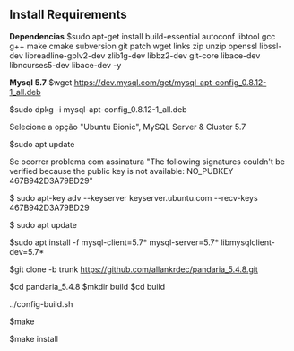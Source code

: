 
## Install Requirements ##
**Dependencias**
$sudo apt-get install build-essential autoconf libtool gcc g++ make cmake subversion git patch wget links zip unzip openssl libssl-dev libreadline-gplv2-dev zlib1g-dev libbz2-dev git-core libace-dev libncurses5-dev libace-dev -y

**Mysql 5.7**
$wget https://dev.mysql.com/get/mysql-apt-config_0.8.12-1_all.deb

$sudo dpkg -i mysql-apt-config_0.8.12-1_all.deb

Selecione a opção "Ubuntu Bionic", MySQL Server & Cluster 5.7
 
$sudo apt update

Se ocorrer problema com assinatura "The following signatures couldn't be verified because the public key is not available: NO_PUBKEY 467B942D3A79BD29" 

$ sudo apt-key adv --keyserver keyserver.ubuntu.com --recv-keys 467B942D3A79BD29

$ sudo apt update

$sudo apt install -f mysql-client=5.7* mysql-server=5.7* libmysqlclient-dev=5.7*

$git clone -b trunk https://github.com/allankrdec/pandaria_5.4.8.git

$cd pandaria_5.4.8
$mkdir build
$cd build

../config-build.sh

$make

$make install
